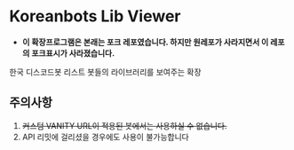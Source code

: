 # Koreanbots Lib Viewer

* **이 확장프로그램은 본래는 포크 레포였습니다. 하지만 원레포가 사라지면서 이 레포의 포크표시가 사라졌습니다.**

한국 디스코드봇 리스트 봇들의 라이브러리를 보여주는 확장

## 주의사항
1. ~~커스텀 VANITY URL이 적용된 봇에서는 사용하실 수 없습니다.~~
2. API 리밋에 걸리셨을 경우에도 사용이 불가능합니다
